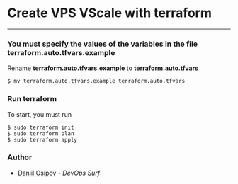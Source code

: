 # Create VPS VScale with terraform
---
### You must specify the values ​​of the variables in the file **terraform.auto.tfvars.example**

Rename **terraform.auto.tfvars.example** to **terraform.auto.tfvars**

    $ mv terraform.auto.tfvars.example terraform.auto.tfvars
    
### Run terraform

To start, you must run

    $ sudo terraform init
    $ sudo terraform plan
    $ sudo terraform apply

### Author

* [Daniil Osipov](https://career.habr.com/dmatusenko) - *DevOps Surf*

